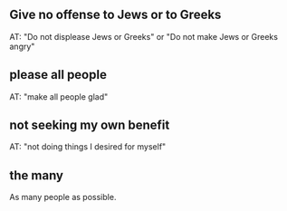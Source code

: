 ## Give no offense to Jews or to Greeks ##

AT: "Do not displease Jews or Greeks" or "Do not make Jews or Greeks angry"

## please all people ##

AT: "make all people glad"

## not seeking my own benefit ##

AT: "not doing things I desired for myself"

## the many ##

As many people as possible.